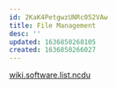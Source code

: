 ```yaml
---
id: 2KaK4PetgwzUNRc052VAw
title: File Management
desc: ''
updated: 1636850268105
created: 1636850266027
---
```


[wiki.software.list.ncdu](../List/ncdu.md)
